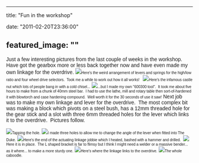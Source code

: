 
---
title: "Fun in the workshop"

date: "2011-02-20T23:36:00"

featured_image: ""
---


<span style="font-family: Verdana, sans-serif; font-size: x-small;"></span>
<span style="font-family: Verdana, sans-serif;">Just a few interesting pictures from the last couple of weeks in the workshop.  Have got the gearbox more or less back together now and have even made my own linkage for the overdrive.</span>
<a href="http://2.bp.blogspot.com/-7h22n5QaTeU/TWGevk3Ca9I/AAAAAAAACPI/YB-aRLLrq8k/s1600/IMG_1036.JPG"><span style="font-family: Verdana, sans-serif; font-size: x-small;"><img src="http://2.bp.blogspot.com/-7h22n5QaTeU/TWGevk3Ca9I/AAAAAAAACPI/YB-aRLLrq8k/s320/IMG_1036.JPG"/></span></a><span style="font-family: Verdana, sans-serif; font-size: x-small;">Here's the weird arrangement of levers and springs for the high/low ratio and four wheel drive selectors.  Took me a while to work out how it all works!  </span>
<a href="http://3.bp.blogspot.com/-EishL4QjoQY/TWGewzoH0gI/AAAAAAAACPM/qq2-Z1lWEFU/s1600/IMG_1049.JPG"><span style="font-family: Verdana, sans-serif; font-size: x-small;"><img src="http://3.bp.blogspot.com/-EishL4QjoQY/TWGewzoH0gI/AAAAAAAACPM/qq2-Z1lWEFU/s320/IMG_1049.JPG"/></span></a><span style="font-family: Verdana, sans-serif; font-size: x-small;">Here's the infamous castle nut which lots of people bang in with a cold chisel...</span>
<a href="http://3.bp.blogspot.com/-6B6BHqlfljI/TWGexm8VaXI/AAAAAAAACPQ/3JaWAlZO_bg/s1600/IMG_1051.JPG"><span style="font-family: Verdana, sans-serif; font-size: x-small;"><img src="http://3.bp.blogspot.com/-6B6BHqlfljI/TWGexm8VaXI/AAAAAAAACPQ/3JaWAlZO_bg/s320/IMG_1051.JPG"/></span></a><span style="font-family: Verdana, sans-serif; font-size: x-small;">...but I made my own "600300 tool".  It took me about five hours to make from a chunk of 40mm steel bar.  I had to use the lathe, mill and rotary table then sort-of-hardened it with blowtorch and case hardening compound.  Well worth it for the 30 seconds of use it saw!</span>
<span style="font-family: Verdana, sans-serif;">Next job was to make my own linkage and lever for the overdrive.  The most complex bit was making a block which pivots on a steel bush, has a 12mm threaded hole for the gear stick and a slot with three 6mm threaded holes for the lever which links it to the overdrive.  Pictures follow.</span>

<a href="http://4.bp.blogspot.com/-t5TnPqfMlSg/TWGeym_qrBI/AAAAAAAACPU/EHoeZ_qZYSQ/s1600/IMG_1068.JPG"><span style="font-family: Verdana, sans-serif; font-size: x-small;"><img src="http://4.bp.blogspot.com/-t5TnPqfMlSg/TWGeym_qrBI/AAAAAAAACPU/EHoeZ_qZYSQ/s320/IMG_1068.JPG"/></span></a><span style="font-family: Verdana, sans-serif; font-size: x-small;">Tapping the hole.</span>
<a href="http://2.bp.blogspot.com/-dP550z4njcY/TWGezHZ3WWI/AAAAAAAACPY/VE1D4ozHG1Q/s1600/IMG_1072.JPG"><span style="font-family: Verdana, sans-serif; font-size: x-small;"><img src="http://2.bp.blogspot.com/-dP550z4njcY/TWGezHZ3WWI/AAAAAAAACPY/VE1D4ozHG1Q/s320/IMG_1072.JPG"/></span></a><span style="font-family: Verdana, sans-serif; font-size: x-small;">I made three holes to allow me to change the angle of the lever when fitted into The Duke.</span>
<a href="http://2.bp.blogspot.com/-bONYf-Xi9jo/TWGez9qzIGI/AAAAAAAACPc/pLoGZozTLkE/s1600/IMG_1073.JPG"><span style="font-family: Verdana, sans-serif; font-size: x-small;"><img src="http://2.bp.blogspot.com/-bONYf-Xi9jo/TWGez9qzIGI/AAAAAAAACPc/pLoGZozTLkE/s320/IMG_1073.JPG"/></span></a><span style="font-family: Verdana, sans-serif; font-size: x-small;">Here's the end of the actuating linkage jobbie which I heated, bashed with a hammer and drilled. </span>
<a href="http://3.bp.blogspot.com/-C5EjrblxDe0/TWGe0-bYKoI/AAAAAAAACPg/hmfM4Bu4BTo/s1600/IMG_1074.JPG"><span style="font-family: Verdana, sans-serif; font-size: x-small;"><img src="http://3.bp.blogspot.com/-C5EjrblxDe0/TWGe0-bYKoI/AAAAAAAACPg/hmfM4Bu4BTo/s320/IMG_1074.JPG"/></span></a><span style="font-family: Verdana, sans-serif; font-size: x-small;">Here it is in place.  The L shaped bracket is far to flimsy but I think I might need a welder or a massive bender...  as it where... to make a more sturdy one.</span>
<a href="http://2.bp.blogspot.com/-u0mFmvIH3bY/TWGe1gR0IeI/AAAAAAAACPk/zEmRCkxLF8A/s1600/IMG_1075.JPG"><span style="font-family: Verdana, sans-serif; font-size: x-small;"><img src="http://2.bp.blogspot.com/-u0mFmvIH3bY/TWGe1gR0IeI/AAAAAAAACPk/zEmRCkxLF8A/s320/IMG_1075.JPG"/></span></a><span style="font-family: Verdana, sans-serif; font-size: x-small;">Here's where the linkage links to the overdrive.</span>
<a href="http://2.bp.blogspot.com/-GzqsaeRuY9k/TWGe8L8WJ2I/AAAAAAAACPo/R4AlH9tvqjg/s1600/IMG_1076.JPG"><span style="font-family: Verdana, sans-serif; font-size: x-small;"><img src="http://2.bp.blogspot.com/-GzqsaeRuY9k/TWGe8L8WJ2I/AAAAAAAACPo/R4AlH9tvqjg/s320/IMG_1076.JPG"/></span></a><span style="font-family: Verdana, sans-serif; font-size: x-small;">﻿The whole caboodle.</span>
